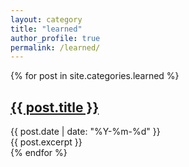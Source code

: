 ```yaml
---
layout: category
title: "learned"
author_profile: true
permalink: /learned/
---
```

<div class="posts">
  {% for post in site.categories.learned %}
    <article class="post">
      <h2><a href="{{ post.url }}">{{ post.title }}</a></h2>
      <time datetime="{{ post.date | date_to_xmlschema }}">{{ post.date | date: "%Y-%m-%d" }}</time>
      <div>{{ post.excerpt }}</div>
    </article>
  {% endfor %}
</div>

